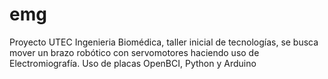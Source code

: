 # emg
Proyecto UTEC Ingenieria Biomédica, taller inicial de tecnologías, se busca mover un brazo robótico con servomotores haciendo uso de Electromiografía. Uso de placas OpenBCI, Python y Arduino
